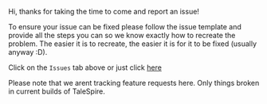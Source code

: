 Hi, thanks for taking the time to come and report an issue!

To ensure your issue can be fixed please follow the issue template and provide all the steps you can so we know exactly how to recreate the problem. The easier it is to recreate, the easier it is for it to be fixed (usually anyway :D).

Click on the `Issues` tab above or just click [here](https://github.com/Bouncyrock/TaleSpire-Alpha-Public-Issue-Tracker/issues)

Please note that we arent tracking feature requests here. Only things broken in current builds of TaleSpire.
